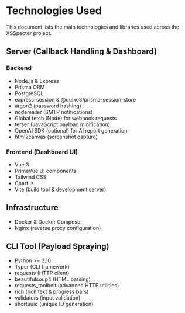  # Technologies Used

 This document lists the main technologies and libraries used across the XSSpecter project.

 ## Server (Callback Handling & Dashboard)

 ### Backend
- Node.js & Express
- Prisma ORM
- PostgreSQL
- express-session & @quixo3/prisma-session-store
- argon2 (password hashing)
- nodemailer (SMTP notifications)
- Global fetch (Node) for webhook requests
- terser (JavaScript payload minification)
- OpenAI SDK (optional) for AI report generation
- html2canvas (screenshot capture)

 ### Frontend (Dashboard UI)
- Vue 3
- PrimeVue UI components
- Tailwind CSS
- Chart.js
- Vite (build tool & development server)

 ## Infrastructure
- Docker & Docker Compose
- Nginx (reverse proxy configuration)

 ## CLI Tool (Payload Spraying)
- Python >= 3.10
- Typer (CLI framework)
- requests (HTTP client)
- beautifulsoup4 (HTML parsing)
- requests_toolbelt (advanced HTTP utilities)
- rich (rich text & progress bars)
- validators (input validation)
- shortuuid (unique ID generation)